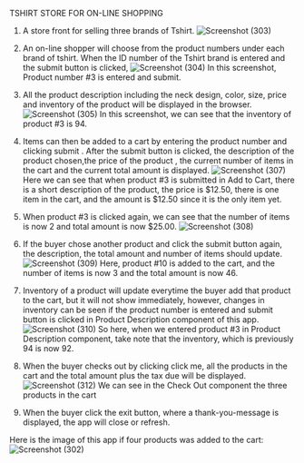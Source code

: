 TSHIRT STORE FOR ON-LINE SHOPPING

1. A store front for selling three brands of Tshirt.
![Screenshot (303)](https://github.com/RicVUy/phase-1-project-tshirtStore/assets/126643320/cb6541de-7183-4bb5-ab16-7b16debaf274)


2. An on-line shopper will choose from the product numbers under each brand of tshirt.
When the ID number of the Tshirt brand is entered and the submit button is clicked,
![Screenshot (304)](https://github.com/RicVUy/phase-1-project-tshirtStore/assets/126643320/0815a8be-080f-45b2-93b1-99fec4c6b6c3)
In this screenshot, Product number #3 is entered and submit.


3. All the product description including the neck design, color, size, price and inventory of the product will be displayed in the browser.
![Screenshot (305)](https://github.com/RicVUy/phase-1-project-tshirtStore/assets/126643320/3cfcf582-c04c-4ccb-8a13-2818c1f772a7)
In this screenshot, we can see that the inventory of product #3 is 94.

4. Items can then be added to a cart by entering the product number and clicking submit .
After the submit button is clicked, the description of the product chosen,the price of the product , the current number of items in the cart and the current total amount  is displayed.
![Screenshot (307)](https://github.com/RicVUy/phase-1-project-tshirtStore/assets/126643320/c2d9656b-97af-4821-9799-995de225adf2)
Here we can see that when product #3 is submitted in Add to Cart, there is a short description of the product, the price is $12.50, there is one item in the cart, and the amount is $12.50 since it is the only item yet.

5. When product #3 is clicked again, we can see that the number of items is now 2 and total amount is now $25.00.
![Screenshot (308)](https://github.com/RicVUy/phase-1-project-tshirtStore/assets/126643320/955c5c44-d6d7-424b-9dfc-df5752251f41)


6. If the buyer chose another product and click the submit button again, the description, the total amount and number of items should update.
![Screenshot (309)](https://github.com/RicVUy/phase-1-project-tshirtStore/assets/126643320/c184d684-1a69-403c-b150-609632f54a85)
Here, product #10 is added to the cart, and the number of items is now 3 and the total amount is now 46.


7. Inventory of a product will update everytime the buyer add that product to the cart, but it will not show immediately, however, changes in inventory can be seen if the product number is entered and submit button is clicked in Product Description component of this app.
![Screenshot (310)](https://github.com/RicVUy/phase-1-project-tshirtStore/assets/126643320/4f089c72-1258-465c-8d33-1352be27c7fb)
So here, when we entered product #3 in Product Description component, take note that the inventory, which is previously 94 is now 92.


8. When the buyer checks out by clicking click me, all the products in the cart and the total amount plus the tax due will be displayed.
![Screenshot (312)](https://github.com/RicVUy/phase-1-project-tshirtStore/assets/126643320/76569676-a0b0-4190-a8fb-0e255b949aff)
We can see in the Check Out component the three products in the cart


9. When the buyer click the exit button, where a thank-you-message is displayed, the app will close or refresh.



Here is the image of this app if four products was added to the cart:
![Screenshot (302)](https://github.com/RicVUy/phase-1-project-tshirtStore/assets/126643320/1e43d4b6-db9a-40dc-ac6d-61d6fa0fd302)
